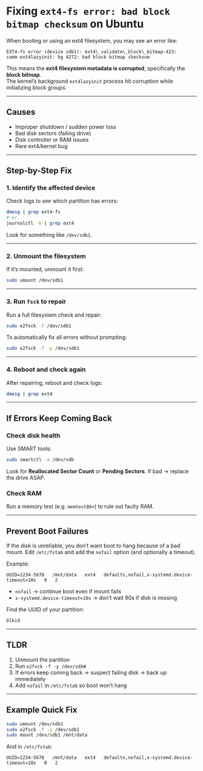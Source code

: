 # Fixing `ext4-fs error: bad block bitmap checksum` on Ubuntu

When booting or using an ext4 filesystem, you may see an error like:

```
EXT4-fs error (device sdb1): ext4\_validate\_block\_bitmap:423:
comm ext4lazyinit: bg 4272: bad block bitmap checksum
```

This means the **ext4 filesystem metadata is corrupted**, specifically the **block bitmap**.  
The kernel’s background `ext4lazyinit` process hit corruption while initializing block groups.

---

## Causes

- Improper shutdown / sudden power loss
- Bad disk sectors (failing drive)
- Disk controller or RAM issues
- Rare ext4/kernel bug

---

## Step-by-Step Fix

### 1. Identify the affected device

Check logs to see which partition has errors:

```bash
dmesg | grep ext4-fs
# or
journalctl -k | grep ext4
```

Look for something like `/dev/sdb1`.

---

### 2. Unmount the filesystem

If it’s mounted, unmount it first:

```bash
sudo umount /dev/sdb1
```

---

### 3. Run `fsck` to repair

Run a full filesystem check and repair:

```bash
sudo e2fsck -f /dev/sdb1
```

To automatically fix all errors without prompting:

```bash
sudo e2fsck -f -y /dev/sdb1
```

---

### 4. Reboot and check again

After repairing, reboot and check logs:

```bash
dmesg | grep ext4
```

---

## If Errors Keep Coming Back

### Check disk health

Use SMART tools:

```bash
sudo smartctl -a /dev/sdb
```

Look for **Reallocated Sector Count** or **Pending Sectors**.
If bad → replace the drive ASAP.

### Check RAM

Run a memory test (e.g. `memtest86+`) to rule out faulty RAM.

---

## Prevent Boot Failures

If the disk is unreliable, you don’t want boot to hang because of a bad mount.
Edit `/etc/fstab` and add the `nofail` option (and optionally a timeout).

Example:

```fstab
UUID=1234-5678   /mnt/data   ext4   defaults,nofail,x-systemd.device-timeout=10s   0   2
```

- `nofail` → continue boot even if mount fails
- `x-systemd.device-timeout=10s` → don’t wait 90s if disk is missing

Find the UUID of your partition:

```bash
blkid
```

---

## TLDR

1. Unmount the partition
2. Run `e2fsck -f -y /dev/sdX#`
3. If errors keep coming back → suspect failing disk → back up immediately
4. Add `nofail` in `/etc/fstab` so boot won’t hang

---

## Example Quick Fix

```bash
sudo umount /dev/sdb1
sudo e2fsck -f -y /dev/sdb1
sudo mount /dev/sdb1 /mnt/data
```

And in `/etc/fstab`:

```fstab
UUID=1234-5678   /mnt/data   ext4   defaults,nofail,x-systemd.device-timeout=10s   0   2
```
